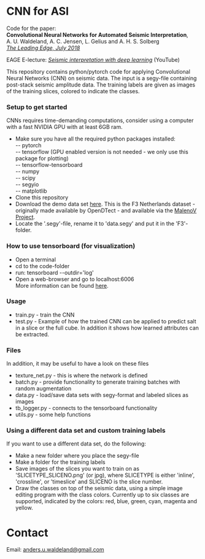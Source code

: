 # CNN for ASI
Code for the paper:<br />
**Convolutional Neural Networks for Automated Seismic Interpretation**,<br />
A. U. Waldeland, A. C. Jensen, L. Gelius and A. H. S. Solberg <br />
[*The Leading Edge, July 2018*](https://library.seg.org/doi/abs/10.1190/tle37070529.1)

EAGE E-lecture: [*Seismic interpretation with deep learning*](https://www.youtube.com/watch?v=lm85Ap4OstM) (YouTube)

This repository contains python/pytorch code for applying Convolutional Neural Networks (CNN) on seismic data. The input is a segy-file containing post-stack seismic amplitude data. The training labels are given as images of the training slices, colored to indicate the classes. 

### Setup to get started
CNNs requires time-demanding computations, consider using a computer with a fast NVIDIA GPU with at least 6GB ram.
- Make sure you have all the required python packages installed: <br/> 
-- pytorch <br/> 
-- tensorflow (GPU enabled version is not needed - we only use this package for plotting) <br />
-- tensorflow-tensorboard <br />
-- numpy<br />
-- scipy<br />
-- segyio<br />
-- matplotlib<br />
- Clone this repository<br />
- Download the demo data set [here](https://drive.google.com/drive/folders/0B7brcf-eGK8CbGhBdmZoUnhiTWs). This is the F3 Netherlands dataset - originally made available by OpenDTect - and available via the [MalenoV Project](https://github.com/bolgebrygg/MalenoV).
- Locate the '.segy'-file, rename it to 'data.segy' and put it in the 'F3'-folder.
 
### How to use tensorboard (for visualization)
- Open a terminal<br />
- cd to the code-folder<br />
- run: tensorboard --outdir='log'<br />
- Open a web-browser and go to localhost:6006<br />
More information can be found [here](https://www.tensorflow.org/get_started/summaries_and_tensorboard#launching_tensorboard).
  
### Usage
- train.py - train the CNN<br />
- test.py - Example of how the trained CNN can be applied to predict salt in a slice or the full cube. In addition it shows how learned attributes can be extracted.<br />

### Files
In addition, it may be useful to have a look on these files<br/>
- texture_net.py - this is where the network is defined <br/>
- batch.py - provide functionality to generate training batches with random augmentation <br/>
- data.py - load/save data sets with segy-format and labeled slices as images <br/>
- tb_logger.py - connects to the tensorboard functionality <br/>
- utils.py - some help functions <br/>

### Using a different data set and custom training labels
If you want to use a different data set, do the following:
- Make a new folder where you place the segy-file
- Make a folder for the training labels
- Save images of the slices you want to train on as 'SLICETYPE_SLICENO.png' (or jpg), where SLICETYPE is either 'inline', 'crossline', or 'timeslice' and SLICENO is the slice number.
- Draw the classes on top of the seismic data, using a simple image editing program with the class colors. Currently up to six classes are supported, indicated by the colors: red, blue, green, cyan, magenta and yellow.

# Contact
Email: anders.u.waldeland@gmail.com
